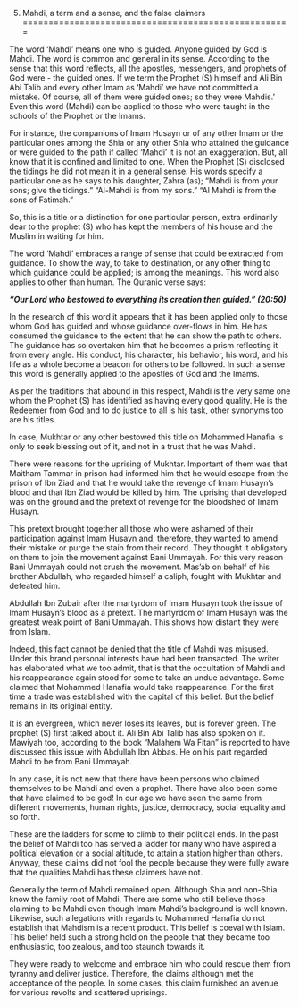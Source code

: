5. Mahdi, a term and a sense, and the false claimers
====================================================

The word ‘Mahdi’ means one who is guided. Anyone guided by God is Mahdi.
The word is common and general in its sense. According to the sense that
this word reflects, all the apostles, messengers, and prophets of God
were - the guided ones. If we term the Prophet (S) himself and Ali Bin
Abi Talib and every other Imam as ‘Mahdi’ we have not committed a
mistake. Of course, all of them were guided ones; so they were Mahdis.’
Even this word (Mahdi) can be applied to those who were taught in the
schools of the Prophet or the Imams.

For instance, the companions of Imam Husayn or of any other Imam or the
particular ones among the Shia or any other Shia who attained the
guidance or were guided to the path if called ‘Mahdi’ it is not an
exaggeration. But, all know that it is confined and limited to one. When
the Prophet (S) disclosed the tidings he did not mean it in a general
sense. His words specify a particular one as he says to his daughter,
Zahra (as); “Mahdi is from your sons; give the tidings.” “Al-Mahdi is
from my sons.” “Al Mahdi is from the sons of Fatimah.”

So, this is a title or a distinction for one particular person, extra
ordinarily dear to the prophet (S) who has kept the members of his house
and the Muslim in waiting for him.

The word ‘Mahdi’ embraces a range of sense that could be extracted from
guidance. To show the way, to take to destination, or any other thing to
which guidance could be applied; is among the meanings. This word also
applies to other than human. The Quranic verse says:

***“Our Lord who bestowed to everything its creation then guided.”
(20:50)***

In the research of this word it appears that it has been applied only to
those whom God has guided and whose guidance over-flows in him. He has
consumed the guidance to the extent that he can show the path to others.
The guidance has so overtaken him that he becomes a prism reflecting it
from every angle. His conduct, his character, his behavior, his word,
and his life as a whole become a beacon for others to be followed. In
such a sense this word is generally applied to the apostles of God and
the Imams.

As per the traditions that abound in this respect, Mahdi is the very
same one whom the Prophet (S) has identified as having every good
quality. He is the Redeemer from God and to do justice to all is his
task, other synonyms too are his titles.

In case, Mukhtar or any other bestowed this title on Mohammed Hanafia is
only to seek blessing out of it, and not in a trust that he was Mahdi.

There were reasons for the uprising of Mukhtar. Important of them was
that Maitham Tammar in prison had informed him that he would escape from
the prison of Ibn Ziad and that he would take the revenge of Imam
Husayn’s blood and that Ibn Ziad would be killed by him. The uprising
that developed was on the ground and the pretext of revenge for the
bloodshed of Imam Husayn.

This pretext brought together all those who were ashamed of their
participation against Imam Husayn and, therefore, they wanted to amend
their mistake or purge the stain from their record. They thought it
obligatory on them to join the movement against Bani Ummayah. For this
very reason Bani Ummayah could not crush the movement. Mas’ab on behalf
of his brother Abdullah, who regarded himself a caliph, fought with
Mukhtar and defeated him.

Abdullah Ibn Zubair after the martyrdom of Imam Husayn took the issue of
Imam Husayn’s blood as a pretext. The martyrdom of Imam Husayn was the
greatest weak point of Bani Ummayah. This shows how distant they were
from Islam.

Indeed, this fact cannot be denied that the title of Mahdi was misused.
Under this brand personal interests have had been transacted. The writer
has elaborated what we too admit, that is that the occultation of Mahdi
and his reappearance again stood for some to take an undue advantage.
Some claimed that Mohammed Hanafia would take reappearance. For the
first time a trade was established with the capital of this belief. But
the belief remains in its original entity.

It is an evergreen, which never loses its leaves, but is forever green.
The prophet (S) first talked about it. Ali Bin Abi Talib has also spoken
on it. Mawiyah too, according to the book “Malahem Wa Fitan” is reported
to have discussed this issue with Abdullah Ibn Abbas. He on his part
regarded Mahdi to be from Bani Ummayah.

In any case, it is not new that there have been persons who claimed
themselves to be Mahdi and even a prophet. There have also been some
that have claimed to be god! In our age we have seen the same from
different movements, human rights, justice, democracy, social equality
and so forth.

These are the ladders for some to climb to their political ends. In the
past the belief of Mahdi too has served a ladder for many who have
aspired a political elevation or a social altitude, to attain a station
higher than others. Anyway, these claims did not fool the people because
they were fully aware that the qualities Mahdi has these claimers have
not.

Generally the term of Mahdi remained open. Although Shia and non-Shia
know the family root of Mahdi, There are some who still believe those
claiming to be Mahdi even though Imam Mahdi’s background is well known.
Likewise, such allegations with regards to Mohammed Hanafia do not
establish that Mahdism is a recent product. This belief is coeval with
Islam. This belief held such a strong hold on the people that they
became too enthusiastic, too zealous, and too staunch towards it.

They were ready to welcome and embrace him who could rescue them from
tyranny and deliver justice. Therefore, the claims although met the
acceptance of the people. In some cases, this claim furnished an avenue
for various revolts and scattered uprisings.


